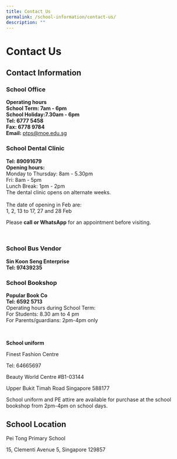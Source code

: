 ```yaml
---
title: Contact Us
permalink: /school-information/contact-us/
description: ""
---
```

# Contact Us

## Contact Information
 

### School Office

**Operating hours** <br>
<b>School Term: 7am - 6pm</b><br>
<b>School Holiday:7.30am - 6pm</b><br>
<b>Tel: 6777 5458 </b>    <br>
<b>Fax: 6778 9784</b><br>
<b>Email:</b> [ptps@moe.edu.sg](mailto:ptps@moe.edu.sg)

  

### School Dental Clinic

<b>Tel: 89091679</b><br>
<b>Opening hours:</b><br>
Monday to Thursday: 8am - 5.30pm<br>
Fri: 8am - 5pm<br>
Lunch Break: 1pm - 2pm<br>
The dental clinic opens on alternate weeks.<br><br>
The date of opening in Feb are: <br>
1, 2, 13 to 17, 27 and 28 Feb

  

Please <b>call or WhatsApp</b> for an appointment before visiting.

  

   

### School Bus Vendor

<b>Sin Koon Seng Enterprise</b><br>
<b>Tel: 97439235</b>


### School Bookshop

<b>Popular Book Co</b><br>
<b>Tel: 6592 5713</b><br>
Operating hours during School Term:<br>
For Students: 8.30 am to 4 pm<br>
For Parents/guardians: 2pm-4pm only 

   

**School uniform**

Finest Fashion Centre

Tel: 64665697

  

Beauty World Centre #B1-03144 

Upper Bukit Timah Road Singapore 588177

  

School uniform and PE attire are available for purchase at the school bookshop from 2pm-4pm on school days.

School Location
---------------

Pei Tong Primary School

15, Clementi Avenue 5, Singapore 129857